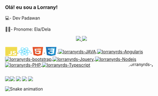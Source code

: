 ### Olá! eu sou a Lorrany!
 💻- Dev Padawan
 
👩🏻- Pronome: Ela/Dela
 


<div align="center">
  <a href="https://github.com/lorranyrds">
  <img height="180em" src="https://github-readme-stats.vercel.app/api?username=lorranyrds&show_icons=true&theme=panda&include_all_commits=true&count_private=true"/>
  <img height="180em" src="https://github-readme-stats.vercel.app/api/top-langs/?username=lorranyrds&layout=compact&langs_count=7&theme=panda"/>
</div>
  
<div style="display: inline_block"><br>
  <img align="center" alt="lorranyrds-Js" height="30" width="40" src="https://raw.githubusercontent.com/devicons/devicon/master/icons/javascript/javascript-plain.svg">
  <img align="center" alt="lorranyrds-React" height="30" width="40" src="https://raw.githubusercontent.com/devicons/devicon/master/icons/react/react-original.svg">
  <img align="center" alt="lorranyrds-HTML" height="30" width="40" src="https://raw.githubusercontent.com/devicons/devicon/master/icons/html5/html5-original.svg">
  <img align="center" alt="lorranyrds-CSS" height="30" width="40" src="https://raw.githubusercontent.com/devicons/devicon/master/icons/css3/css3-original.svg">
  <img align="center" alt="lorranyrds-JAVA" height="30" width="40" src="https://cdn.jsdelivr.net/gh/devicons/devicon/icons/java/java-original.svg" />
  <img align="center" alt="lorranyrds-Angularjs" height="30" width="40" src="https://cdn.jsdelivr.net/gh/devicons/devicon/icons/angularjs/angularjs-original.svg" />
  <img align="center" alt="lorranyrds-bootstrap" height="30" width="40" src="https://cdn.jsdelivr.net/gh/devicons/devicon/icons/bootstrap/bootstrap-original.svg" />
  <img align="center" alt="lorranyrds-Jquery" height="30" width="40" src="https://cdn.jsdelivr.net/gh/devicons/devicon/icons/jquery/jquery-original-wordmark.svg" />
  <img align="center" alt="lorranyrds-Nodejs" height="30" width="40" src="https://cdn.jsdelivr.net/gh/devicons/devicon/icons/nodejs/nodejs-original.svg" />
  <img align="center" alt="lorranyrds-PHP" height="30" width="40" src="https://cdn.jsdelivr.net/gh/devicons/devicon/icons/php/php-original.svg" />
  <img align="center" alt="lorranyrds-Typescript" height="30" width="40" src="https://cdn.jsdelivr.net/gh/devicons/devicon/icons/typescript/typescript-original.svg" />
  <img align="right" alt="lorranyrds-pic" height="150" style="border-radius:50px;" 
  src="https://i.picasion.com/pic92/f06a1874be2c7bc33f5eb0a993f8b6cb.gif" 
</div>

  
  ##
  <div>
  <a href="https://www.facebook.com/lorrany.ramos.330" target="_blank"><img src=https://img.shields.io/badge/Facebook-1877F2?style=for-the-badge&logo=facebook&logoColor=white
  <a href="https://instagram.com/lorranyrds" target="_blank"><img src="https://img.shields.io/badge/-Instagram-%23E4405F?style=for-the-badge&logo=instagram&logoColor=white" target="_blank"></a>
 <a href="https://discord.gg/fGFjKhDrDp" target="_blank"><img src="https://img.shields.io/badge/Discord-7289DA?style=for-the-badge&logo=discord&logoColor=white" target="_blank"></a> 
  <a href = "lorranydosantos99@gmail.com"><img src="https://img.shields.io/badge/-Gmail-%23333?style=for-the-badge&logo=gmail&logoColor=white" target="_blank"></a>
  <a href="https://www.linkedin.com/in/lorrany-ramos-0b555b1b3" target="_blank"><img src="https://img.shields.io/badge/-LinkedIn-%230077B5?style=for-the-badge&logo=linkedin&logoColor=white" target="_blank"></a> 
   
   
  ![Snake animation](https://github.com/lorranyrds/lorranyrds/blob/output/github-contribution-grid-snake.svg)
  </div>
